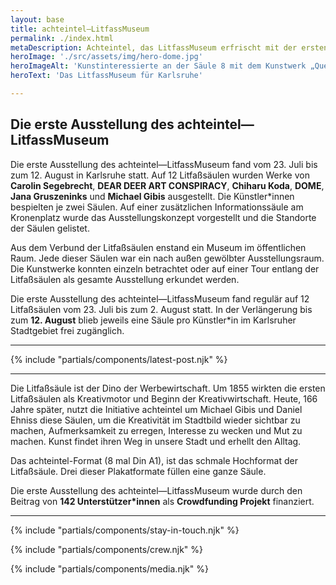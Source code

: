 ```yaml
---
layout: base
title: achteintel–LitfassMuseum
permalink: ./index.html
metaDescription: Achteintel, das LitfassMuseum erfrischt mit der ersten Ausstellung vom 23.07. bis zum 12.08.21 das Stadtbild von Karlsruhe mit Kunst, Grafik und Illustration.
heroImage: './src/assets/img/hero-dome.jpg'
heroImageAlt: 'Kunstinteressierte an der Säule 8 mit dem Kunstwerk „Quest for Truth“ von DOME im achteintel—LitfassMuseum'
heroText: 'Das LitfassMuseum für Karlsruhe'

---
```


## Die erste Ausstellung des achteintel—LitfassMuseum

Die erste Ausstellung des achteintel—LitfassMuseum fand vom 23. Juli bis zum 12. August in Karlsruhe statt. Auf 12 Litfaßsäulen wurden Werke von **Carolin Segebrecht**, **DEAR DEER ART CONSPIRACY**, **Chiharu Koda**, **DOME**, **Jana Gruszeninks** und **Michael Gibis** ausgestellt. Die Künstler*innen bespielten je zwei Säulen. Auf einer zusätzlichen Informationssäule am Kronenplatz wurde das Ausstellungskonzept vorgestellt und die Standorte der Säulen gelistet.

Aus dem Verbund der Litfaßsäulen enstand ein Museum im öffentlichen Raum. Jede dieser Säulen war ein nach außen gewölbter Ausstellungsraum. Die Kunstwerke konnten einzeln betrachtet oder auf einer Tour entlang der Litfaßsäulen als gesamte Ausstellung erkundet werden.

Die erste Ausstellung des achteintel—LitfassMuseum fand regulär auf 12 Litfaßsäulen vom 23. Juli bis zum 2. August statt. In der Verlängerung bis zum **12. August** blieb jeweils eine Säule pro Künstler*in im Karlsruher Stadtgebiet frei zugänglich.

- - -

{% include "partials/components/latest-post.njk" %}

- - -

Die Litfaßsäule ist der Dino der Werbewirtschaft. Um 1855 wirkten die ersten Litfaßsäulen als Kreativmotor und Beginn der Kreativwirtschaft. Heute, 166 Jahre später, nutzt die Initiative achteintel um Michael Gibis und Daniel Ehniss diese Säulen, um die Kreativität im Stadtbild wieder sichtbar zu machen, Aufmerksamkeit zu erregen, Interesse zu wecken und Mut zu machen. Kunst findet ihren Weg in unsere Stadt und erhellt den Alltag.

Das achteintel-Format (8 mal Din A1), ist das schmale Hochformat der Litfaßsäule. Drei dieser Plakatformate füllen eine ganze Säule.

Die erste Ausstellung des achteintel—LitfassMuseum wurde durch den Beitrag von **142 Unterstützer\*innen** als **Crowdfunding Projekt** finanziert.

- - -

{% include "partials/components/stay-in-touch.njk" %}

{% include "partials/components/crew.njk" %}

{% include "partials/components/media.njk" %}
